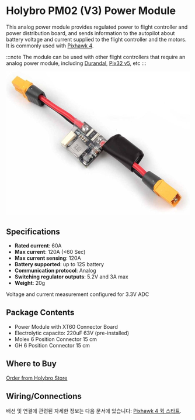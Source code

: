 # Holybro PM02 (V3) Power Module

This analog power module provides regulated power to flight controller and power distribution board, and sends information to the autopilot about battery voltage and current supplied to the flight controller and the motors. It is commonly used with [Pixhawk 4](../assembly/quick_start_pixhawk4.md).

:::note
The module can be used with other flight controllers that require an analog power module, including [Durandal](../flight_controller/durandal.md), [Pix32 v5](../flight_controller/holybro_pix32_v5.md), etc
:::

![Holybro PM02](../../assets/hardware/power_module/holybro_pm02/pm02.jpg)


## Specifications

- **Rated current**: 60A
- **Max current**: 120A (<60 Sec)
- **Max current sensing**: 120A
- **Battery supported**: up to 12S battery
- **Communication protocol**: Analog
- **Switching regulator outputs**: 5.2V and 3A max
- **Weight**: 20g

Voltage and current measurement configured for 3.3V ADC

## Package Contents

- Power Module with XT60 Connector Board
- Electrolytic capacito: 220uF 63V (pre-installed)
- Molex 6 Position Connector 15 cm
- GH 6 Position Connector 15 cm

## Where to Buy

[Order from Holybro Store](https://shop.holybro.com/power-modulepm02-v3_p1185.html)

## Wiring/Connections

배선 및 연결에 관련된 자세한 정보는 다음 문서에 있습니다: [Pixhawk 4 퀵 스타트](../assembly/quick_start_pixhawk4.html).
